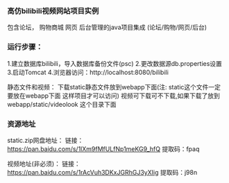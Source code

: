 ### 高仿bilibili视频网站项目实例
包含论坛， 购物商城  网页  后台管理的java项目集成
(论坛/购物/网页/后台)

### 运行步骤：
1.建立数据库bilibili，导入数据库备份文件(psc)
2.更改数据源db.properties设置
3.启动Tomcat
4.浏览器访问：http://localhost:8080/bilibili

静态文件和视频：
下载static静态文件放到webapp下面(注: static这个文件一定要放在webapp下面 这样项目才可以访问)
视频可下载可不下载,如果下载了放到 webapp/static/videolook 这个目录下面

### 资源地址
static.zip网盘地址：
链接：https://pan.baidu.com/s/1lXm9fMfULfNp1meKG9_hfQ
提取码：fpaq

视频地址(非必须)：
链接：https://pan.baidu.com/s/1rAcVuh3DKxJGRhGJ3yXIig
提取码：j98n
